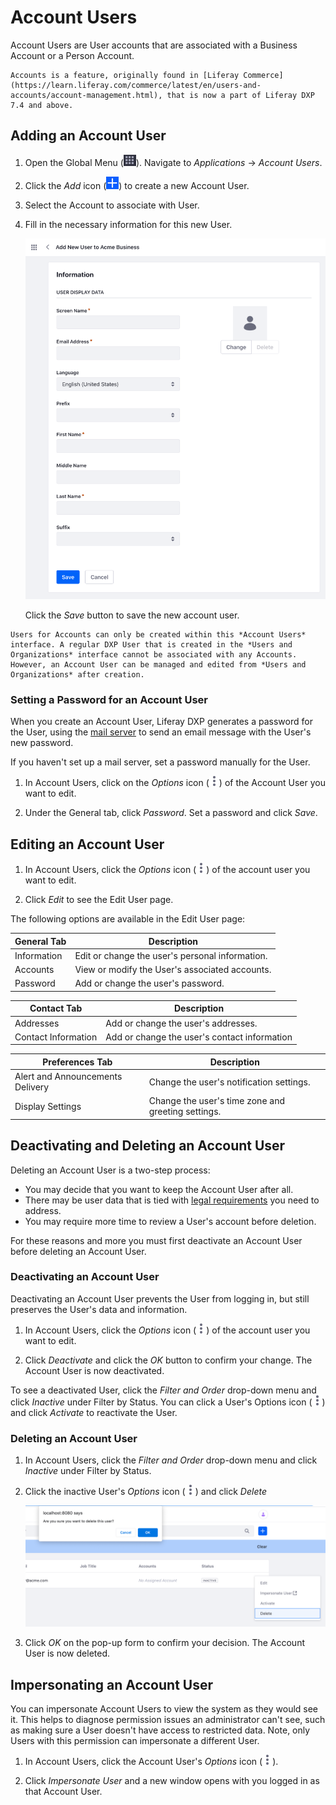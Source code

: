 # Account Users

Account Users are User accounts that are associated with a Business Account or a Person Account.

```{note}
Accounts is a feature, originally found in [Liferay Commerce](https://learn.liferay.com/commerce/latest/en/users-and-accounts/account-management.html), that is now a part of Liferay DXP 7.4 and above.
```

## Adding an Account User

1. Open the Global Menu (![Global Menu](../../images/icon-applications-menu.png)). Navigate to *Applications* &rarr; *Account Users*.

1. Click the _Add_ icon (![Add icon](../../images/icon-add.png)) to create a new Account User. 

1. Select the Account to associate with User. 

1. Fill in the necessary information for this new User.

   ![Fill in the account user's information.](./account-users/images/01.png)

   Click the *Save* button to save the new account user.

```{note}
Users for Accounts can only be created within this *Account Users* interface. A regular DXP User that is created in the *Users and Organizations* interface cannot be associated with any Accounts. However, an Account User can be managed and edited from *Users and Organizations* after creation.
```

### Setting a Password for an Account User

When you create an Account User, Liferay DXP generates a password for the User, using the [mail server](../../installation-and-upgrades/setting-up-liferay/configuring-mail/connecting-to-a-mail-server.md) to send an email message with the User's new password.

If you haven't set up a mail server, set a password manually for the User.

1. In Account Users, click on the _Options_ icon (![Options icon](../../images/icon-actions.png)) of the Account User you want to edit.

1. Under the General tab, click *Password*. Set a password and click *Save*.

## Editing an Account User

1. In Account Users, click the _Options_ icon (![Options icon](../../images/icon-actions.png)) of the account user you want to edit.

1. Click *Edit* to see the Edit User page.

The following options are available in the Edit User page:

| General Tab | Description |
| --- | --- |
| Information | Edit or change the user's personal information. |
| Accounts | View or modify the User's associated accounts. |
| Password | Add or change the user's password. |

| Contact Tab | Description |
| --- | --- |
| Addresses | Add or change the user's addresses. |
| Contact Information | Add or change the user's contact information |

| Preferences Tab | Description |
| --- | --- |
| Alert and Announcements Delivery | Change the user's notification settings. |
| Display Settings | Change the user's time zone and greeting settings. |

## Deactivating and Deleting an Account User

Deleting an Account User is a two-step process: 

* You may decide that you want to keep the Account User after all.
* There may be user data that is tied with [legal requirements](../managing-user-data.md) you need to address. 
* You may require more time to review a User's account before deletion.

For these reasons and more you must first deactivate an Account User before deleting an Account User.

### Deactivating an Account User

Deactivating an Account User prevents the User from logging in, but still preserves the User's data and information. 

1. In Account Users, click the _Options_ icon (![Options icon](../../images/icon-actions.png)) of the account user you want to edit.

1. Click *Deactivate* and click the *OK* button to confirm your change. The Account User is now deactivated. 

To see a deactivated User, click the *Filter and Order* drop-down menu and click *Inactive* under Filter by Status. You can click a User's Options icon (![Options icon](../../images/icon-actions.png)) and click *Activate* to reactivate the User.

### Deleting an Account User

1. In Account Users, click the *Filter and Order* drop-down menu and click *Inactive* under Filter by Status.

1. Click the inactive User's _Options_ icon (![Options icon](../../images/icon-actions.png)) and click *Delete*

   ![Select the inactive user and click Delete.](./account-users/images/02.png)

1. Click *OK* on the pop-up form to confirm your decision. The Account User is now deleted.

## Impersonating an Account User

You can impersonate Account Users to view the system as they would see it. This helps to diagnose permission issues an administrator can't see, such as making sure a User doesn't have access to restricted data. Note, only Users with this permission can impersonate a different User.

1. In Account Users, click the Account User's _Options_ icon (![Options icon](../../images/icon-actions.png)). 

2. Click *Impersonate User* and a new window opens with you logged in as that Account User.
